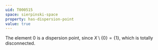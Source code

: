 ```yaml
---
uid: T000515
space: sierpinski-space
property: has-dispersion-point
value: true
---
```

The element $0$ is a dispersion point, since $X \setminus \{0\} = \{1\}$, which is totally disconnected.

